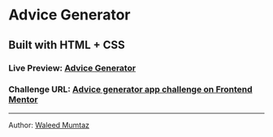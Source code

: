 # Advice Generator

## Built with HTML + CSS

### Live Preview: [Advice Generator](https://advice-generator-wine.vercel.app/)

### Challenge URL: [Advice generator app challenge on Frontend Mentor](https://www.frontendmentor.io/challenges/advice-generator-app-QdUG-13db)

---

Author: [Waleed Mumtaz](https://twitter.com/WaleedMumtaaz)
